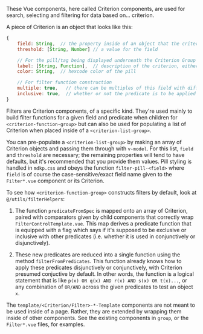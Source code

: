 These Vue components, here called Criterion components, are used for search, selecting and filtering for data based on... criterion.

A piece of Criterion is an object that looks like this:
```js
{
    field: String,  // the property inside of an object that the criterion operates on. Case-sensitive.
    threshold: [String, Number] // a value for the field

    // For the pill/tag being displayed underneath the Criterion Group
    label: [String, Function],  // description of the criterion, either given by hand or derived from the criterion's threshold and field.
    color: String,  // hexcode color of the pill

    // For filter function construction
    multiple: true,   // there can be multiples of this field with different thresholds
    inclusive: true,  // whether or not the predicate is to be applied disjunctively with other predicates
}
```

Filters are Criterion components, of a specific kind. They're used mainly to build filter functions for a given field and predicate when children for `<criterion-function-group>` but can also be used for populating a list of Criterion when placed inside of a `<criterion-list-group>`.

You can pre-populate a `<criterion-list-group>` by making an array of Criterion objects and passing them through with `v-model`. For this list, `field` and `threshold` are necessary; the remaining properties will tend to have defaults, but it's recommended that you provide them values. Pill styling is handled in `mdkp.css` and obeys the function `filter-pill-<field>` where `field` is of course the case-sensitive/exact field name given to the `Filter*.vue` component or its Criterion.

To see how `<criterion-function-group>` constructs filters by default, look at `@/utils/filterHelpers`: 

1. The function `predicateFromSpec` is mapped onto an array of Criterion, paired with comparators given by child components that correctly wrap `FilterControlTemplate.vue`. This map derives a predicate function that is equipped with a flag which says if it's supposed to be exclusive or inclusive with other predicates (i.e. whether it is used in conjunctively or disjunctively). 

2. These new predicates are reduced into a single function using the method `filterFromPredicates`. This function already knows how to apply these predicates disjunctively or conjunctively, with Criterion presumed conjuctive by default. In other words, the function is a logical statement that is like `p(x) OR q(x) AND r(x) AND s(x) OR t(x)...`, or any combination of `OR/AND` across the given predicates to test an object `x`.

The `template/<Criterion/Filter>-*-Template` components are not meant to be used inside of a page. Rather, they are extended by wrapping them inside of other components. See the existing components in `group`, or the `Filter*.vue` files, for examples.
